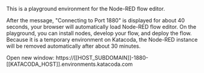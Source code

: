 This is a playground environment for the Node-RED flow editor.

After the message, "Connecting to Port 1880" is displayed for about 40 seconds, your browser will automatically load Node-RED flow editor.
On the playground, you can install nodes, develop your flow, and deploy the flow.
Because it is a temporary environment on Katacoda, the Node-RED instance will be removed automatically after about 30 minutes.

Open new window: https://[[HOST_SUBDOMAIN]]-1880-[[KATACODA_HOST]].environments.katacoda.com
